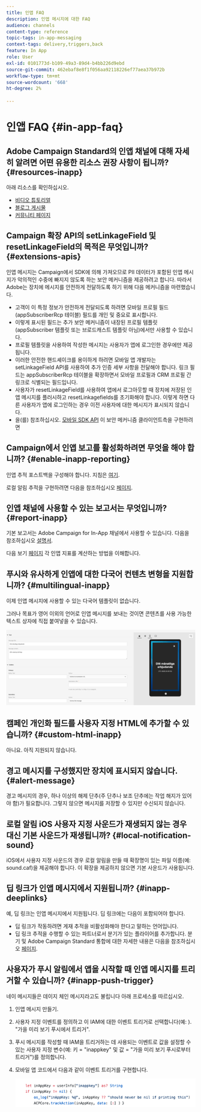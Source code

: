 ```yaml
---
title: 인앱 FAQ
description: 인앱 메시지에 대한 FAQ
audience: channels
content-type: reference
topic-tags: in-app-messaging
context-tags: delivery,triggers,back
feature: In App
role: User
exl-id: 0101773d-b109-49a3-89d4-b4bb226d9ebd
source-git-commit: 462ebaf8e8f1f056aa92118226ef77aea37b972b
workflow-type: tm+mt
source-wordcount: '668'
ht-degree: 2%

---
```


# 인앱 FAQ {#in-app-faq}

## Adobe Campaign Standard의 인앱 채널에 대해 자세히 알려면 어떤 유용한 리소스 권장 사항이 됩니까? {#resources-inapp}

아래 리소스를 확인하십시오.

* [비디오 튜토리얼](https://experienceleague.adobe.com/docs/campaign-standard-learn/tutorials/communication-channels/mobile/in-app/in-app-message-overview.html)
* [블로그 게시물](https://theblog.adobe.com/get-more-out-of-the-new-in-app-message-channel-from-adobe-campaign/)
* [커뮤니티 페이지](https://experienceleaguecommunities.adobe.com/t5/adobe-campaign-standard/ct-p/adobe-campaign-standard-community)

## Campaign 확장 API의 setLinkageField 및 resetLinkageField의 목적은 무엇입니까? {#extensions-apis}

인앱 메시지는 Campaign에서 SDK에 의해 가져오므로 PII 데이터가 포함된 인앱 메시지가 악의적인 수중에 빠지지 않도록 하는 보안 메커니즘을 제공하려고 합니다. 따라서 Adobe는 장치에 메시지를 안전하게 전달하도록 하기 위해 다음 메커니즘을 마련했습니다.

* 고객이 이 특정 정보가 안전하게 전달되도록 하려면 모바일 프로필 필드(appSubscriberRcp 테이블) 필드를 개인 및 중요로 표시합니다.
* 이렇게 표시된 필드는 추가 보안 메커니즘이 내장된 프로필 템플릿(appSubscriber 템플릿 또는 브로드캐스트 템플릿 아님)에서만 사용할 수 있습니다.
* 프로필 템플릿을 사용하여 작성한 메시지는 사용자가 앱에 로그인한 경우에만 제공됩니다.
* 이러한 안전한 핸드셰이크를 용이하게 하려면 모바일 앱 개발자는 setLinkageField API를 사용하여 추가 인증 세부 사항을 전달해야 합니다. 링크 필드는 appSubscriberRcp 테이블을 확장하면서 모바일 프로필과 CRM 프로필 간 링크로 식별되는 필드입니다.
* 사용자가 resetLinkageField를 사용하여 앱에서 로그아웃할 때 장치에 저장된 인앱 메시지를 플러시하고 resetLinkagefields를 초기화해야 합니다. 이렇게 하면 다른 사용자가 앱에 로그인하는 경우 이전 사용자에 대한 메시지가 표시되지 않습니다.
* 을(를) 참조하십시오. [모바일 SDK API](https://aep-sdks.gitbook.io/docs/using-mobile-extensions/adobe-campaign-standard/adobe-campaign-standard-api-reference) 이 보안 메커니즘 클라이언트측을 구현하려면

## Campaign에서 인앱 보고를 활성화하려면 무엇을 해야 합니까? {#enable-inapp-reporting}

인앱 추적 포스트백을 구성해야 합니다. 지침은 [여기](../../administration/using/configuring-rules-launch.md#inapp-tracking-postback).

로컬 알림 추적을 구현하려면 다음을 참조하십시오 [페이지](../../administration/using/local-tracking.md).

## 인앱 채널에 사용할 수 있는 보고서는 무엇입니까? {#report-inapp}

기본 보고서는 Adobe Campaign for In-App 채널에서 사용할 수 있습니다. 다음을 참조하십시오 [설명서](../../reporting/using/in-app-report.md).

다음 보기 [페이지](../../reporting/using/indicator-calculation.md#in-app-delivery) 각 인앱 지표를 계산하는 방법을 이해합니다.

## 푸시와 유사하게 인앱에 대한 다국어 컨텐츠 변형을 지원합니까? {#multilingual-inapp}

이제 인앱 메시지에 사용할 수 있는 다국어 템플릿이 없습니다.

그러나 목표가 영어 이외의 언어로 인앱 메시지를 보내는 것이면 콘텐츠를 사용 가능한 텍스트 상자에 직접 붙여넣을 수 있습니다.

![](assets/faq_inapp.png)

## 캠페인 개인화 필드를 사용자 지정 HTML에 추가할 수 있습니까? {#custom-html-inapp}

아니요. 아직 지원되지 않습니다.

## 경고 메시지를 구성했지만 장치에 표시되지 않습니다. {#alert-message}

경고 메시지의 경우, 하나 이상의 해제 단추(주 단추나 보조 단추에는 작업 해지가 있어야 함)가 필요합니다. 그렇지 않으면 메시지를 저장할 수 있지만 수신되지 않습니다.

## 로컬 알림 iOS 사용자 지정 사운드가 재생되지 않는 경우 대신 기본 사운드가 재생됩니까? {#local-notification-sound}

iOS에서 사용자 지정 사운드의 경우 로컬 알림을 만들 때 확장명이 있는 파일 이름(예: sound.caf)을 제공해야 합니다. 이 확장을 제공하지 않으면 기본 사운드가 사용됩니다.

## 딥 링크가 인앱 메시지에서 지원됩니까? {#inapp-deeplinks}

예, 딥 링크는 인앱 메시지에서 지원됩니다. 딥 링크에는 다음이 포함되어야 합니다.

* 딥 링크가 작동하려면 게재 추적을 비활성화해야 한다고 말하는 언어입니다.
* 딥 링크 추적을 수행할 수 있는 파트너로서 분기가 있는 플라이어를 추가합니다. 분기 및 Adobe Campaign Standard 통합에 대한 자세한 내용은 다음을 참조하십시오 [페이지](https://help.branch.io/using-branch/docs/adobe-campaign-standard-1).

## 사용자가 푸시 알림에서 앱을 시작할 때 인앱 메시지를 트리거할 수 있습니까? {#inapp-push-trigger}

네이 메시지들은 데이지 체인 메시지라고도 불립니다 아래 프로세스를 따르십시오.

1. 인앱 메시지 만들기.

1. 사용자 지정 이벤트를 정의하고 이 IAM에 대한 이벤트 트리거로 선택합니다(예: ). &quot;가을 미리 보기 푸시에서 트리거&quot;.

1. 푸시 메시지를 작성할 때 IAM을 트리거하는 데 사용되는 이벤트로 값을 설정할 수 있는 사용자 지정 변수(예: 키 = &quot;inappkey&quot; 및 값 = &quot;가을 미리 보기 푸시로부터 트리거&quot;)를 정의합니다.

1. 모바일 앱 코드에서 다음과 같이 이벤트 트리거를 구현합니다.

   ![](assets/faq_inapp_2.png)
